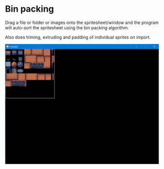 # Bin packing

Drag a file or folder or images onto the spritesheet/window and the program will auto-sort the spritesheet using the bin packing algorithm.

Also does triming, extruding and padding of individual sprites on import.

![screenshot](./screenshot1.png)
